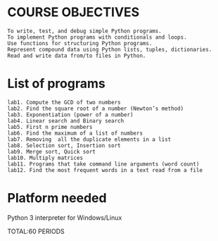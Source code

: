 # COURSE OBJECTIVES
    To write, test, and debug simple Python programs.
    To implement Python programs with conditionals and loops.
    Use functions for structuring Python programs.
    Represent compound data using Python lists, tuples, dictionaries.
    Read and write data from/to files in Python.
 
# List of programs

    lab1. Compute the GCD of two numbers
    lab2. Find the square root of a number (Newton’s method)
    lab3. Exponentiation (power of a number)
    lab4. Linear search and Binary search
    lab5. First n prime numbers
    lab6. Find the maximum of a list of numbers
    lab7. Removing  all the duplicate elements in a list
    lab8. Selection sort, Insertion sort
    lab9. Merge sort, Quick sort
    lab10. Multiply matrices
    lab11. Programs that take command line arguments (word count)
    lab12. Find the most frequent words in a text read from a file
	 
# Platform needed
Python 3 interpreter for Windows/Linux

TOTAL:60 PERIODS
